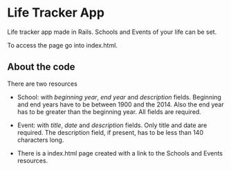 # Life Tracker App

Life tracker app made in Rails. Schools and Events of your life can be set.

To access the page go into index.html.

## About the code
There are two resources

- School: with _beginning year_, _end year_ and _description_ fields. Beginning and end years have to be between 1900 and the 2014. Also the end year has to be greater than the beginning year. All fields are required.

- Event: with _title_, _date_ and _description_ fields. Only title and date are required. The description field, if present, has to be less than 140 characters long.

- There is a index.html page created with a link to the Schools and Events resources.
